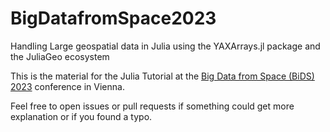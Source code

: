 # BigDatafromSpace2023
Handling Large geospatial data in Julia using the YAXArrays.jl package and the JuliaGeo ecosystem

This is the material for the Julia Tutorial at the [Big Data from Space (BiDS) 2023](https://bigdatafromspace2023.org/) conference in Vienna. 

Feel free to open issues or pull requests if something could get more explanation or if you found a typo. 
